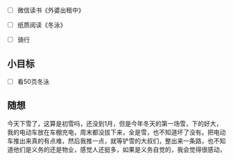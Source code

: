 - [ ] 微信读书《外婆出租中》
- [ ] 纸质阅读《冬泳》
- [ ] 骑行


## 小目标
- [ ] 看50页冬泳

## 随想
今天下雪了，这算是初雪吗，还没到1月，但是今年冬天的第一场雪，下的好大，我的电动车放在车棚充电，周末都没拔下来，全是雪，也不知道坏了没有。把电动车推出来真的有点难，然后我推一点，就等铲雪的大叔们，整出来一条路，也不知道他们是义务的还是物业，感觉人还挺多，如果是义务自觉的，我会觉得很感动，